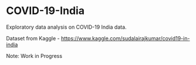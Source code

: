 # COVID-19-India

Exploratory data analysis on COVID-19 India data.

Dataset from Kaggle - https://www.kaggle.com/sudalairajkumar/covid19-in-india

Note: Work in Progress

